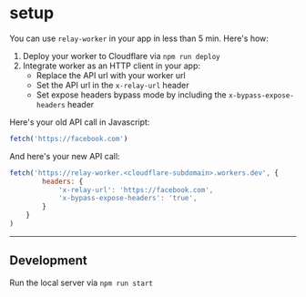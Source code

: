 # setup

You can use `relay-worker` in your app in less than 5 min. Here's how:

1. Deploy your worker to Cloudflare via `npm run deploy`
2. Integrate worker as an HTTP client in your app:
    - Replace the API url with your worker url
    - Set the API url in the `x-relay-url` header
    - Set expose headers bypass mode by including the `x-bypass-expose-headers` header

Here's your old API call in Javascript:

```javascript
fetch('https://facebook.com')
```

And here's your new API call:

```javascript
fetch('https://relay-worker.<cloudflare-subdomain>.workers.dev', {
        headers: {
            'x-relay-url': 'https://facebook.com',
            'x-bypass-expose-headers': 'true',
        }
    }
)
```

---

## Development

Run the local server via `npm run start`